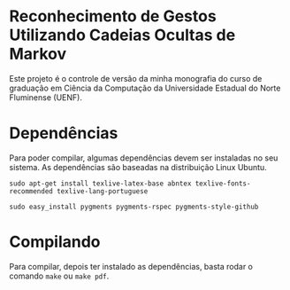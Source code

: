 # Reconhecimento de Gestos Utilizando Cadeias Ocultas de Markov 

Este projeto é o controle de versão da minha monografia do curso de graduação em
Ciência da Computação da Universidade Estadual do Norte Fluminense (UENF).

# Dependências

Para poder compilar, algumas dependências devem ser instaladas no seu sistema.
As dependências são baseadas na distribuição Linux Ubuntu.

    sudo apt-get install texlive-latex-base abntex texlive-fonts-recommended texlive-lang-portuguese

    sudo easy_install pygments pygments-rspec pygments-style-github

# Compilando

Para compilar, depois ter instalado as dependências, basta rodar o comando
`make` ou `make pdf`.

